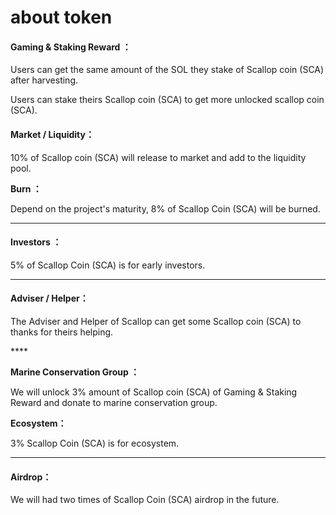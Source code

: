 # about token

#### **Gaming & Staking Reward ：** 

Users can get the same amount of the SOL they stake of Scallop coin \(SCA\) after harvesting.

Users can stake theirs Scallop coin \(SCA\) to get more unlocked scallop coin \(SCA\).



#### **Market / Liquidity：** 

10% of Scallop coin \(SCA\) will release to market and add to the liquidity pool.

  
**Burn ：**  


Depend on the project's maturity, 8% of Scallop Coin \(SCA\)  will be burned.  
****

#### Investors ：

5% of Scallop Coin \(SCA\) is for early investors.  
****

#### **Adviser / Helper：** 

The Adviser and Helper of Scallop can get some Scallop coin \(SCA\) to thanks for theirs helping.

\*\*\*\*

**Marine Conservation Group ：**  


We will unlock 3% amount of Scallop coin \(SCA\) of Gaming & Staking Reward and donate to marine conservation group.

**Ecosystem：**

3% Scallop Coin \(SCA\) is for ecosystem.  
****

#### **Airdrop：** 

We will had two times of Scallop Coin \(SCA\) airdrop in the future.

